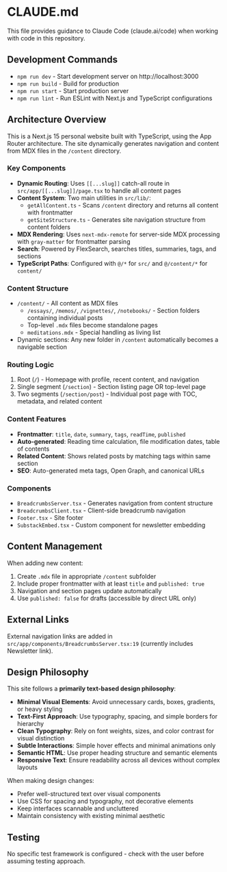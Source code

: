 # CLAUDE.md

This file provides guidance to Claude Code (claude.ai/code) when working with code in this repository.

## Development Commands

- `npm run dev` - Start development server on http://localhost:3000
- `npm run build` - Build for production
- `npm run start` - Start production server
- `npm run lint` - Run ESLint with Next.js and TypeScript configurations

## Architecture Overview

This is a Next.js 15 personal website built with TypeScript, using the App Router architecture. The site dynamically generates navigation and content from MDX files in the `/content` directory.

### Key Components

- **Dynamic Routing**: Uses `[[...slug]]` catch-all route in `src/app/[[...slug]]/page.tsx` to handle all content pages
- **Content System**: Two main utilities in `src/lib/`:
  - `getAllContent.ts` - Scans `/content` directory and returns all content with frontmatter
  - `getSiteStructure.ts` - Generates site navigation structure from content folders
- **MDX Rendering**: Uses `next-mdx-remote` for server-side MDX processing with `gray-matter` for frontmatter parsing
- **Search**: Powered by FlexSearch, searches titles, summaries, tags, and sections
- **TypeScript Paths**: Configured with `@/*` for `src/` and `@/content/*` for `content/`

### Content Structure

- `/content/` - All content as MDX files
  - `/essays/`, `/memos/`, `/vignettes/`, `/notebooks/` - Section folders containing individual posts
  - Top-level `.mdx` files become standalone pages
  - `meditations.mdx` - Special handling as living list
- Dynamic sections: Any new folder in `/content` automatically becomes a navigable section

### Routing Logic

1. Root (`/`) - Homepage with profile, recent content, and navigation
2. Single segment (`/section`) - Section listing page OR top-level page
3. Two segments (`/section/post`) - Individual post page with TOC, metadata, and related content

### Content Features

- **Frontmatter**: `title`, `date`, `summary`, `tags`, `readTime`, `published`
- **Auto-generated**: Reading time calculation, file modification dates, table of contents
- **Related Content**: Shows related posts by matching tags within same section
- **SEO**: Auto-generated meta tags, Open Graph, and canonical URLs

### Components

- `BreadcrumbsServer.tsx` - Generates navigation from content structure
- `BreadcrumbsClient.tsx` - Client-side breadcrumb navigation
- `Footer.tsx` - Site footer
- `SubstackEmbed.tsx` - Custom component for newsletter embedding

## Content Management

When adding new content:
1. Create `.mdx` file in appropriate `/content` subfolder
2. Include proper frontmatter with at least `title` and `published: true`
3. Navigation and section pages update automatically
4. Use `published: false` for drafts (accessible by direct URL only)

## External Links

External navigation links are added in `src/app/components/BreadcrumbsServer.tsx:19` (currently includes Newsletter link).

## Design Philosophy

This site follows a **primarily text-based design philosophy**:

- **Minimal Visual Elements**: Avoid unnecessary cards, boxes, gradients, or heavy styling
- **Text-First Approach**: Use typography, spacing, and simple borders for hierarchy
- **Clean Typography**: Rely on font weights, sizes, and color contrast for visual distinction
- **Subtle Interactions**: Simple hover effects and minimal animations only
- **Semantic HTML**: Use proper heading structure and semantic elements
- **Responsive Text**: Ensure readability across all devices without complex layouts

When making design changes:
- Prefer well-structured text over visual components
- Use CSS for spacing and typography, not decorative elements
- Keep interfaces scannable and uncluttered
- Maintain consistency with existing minimal aesthetic

## Testing

No specific test framework is configured - check with the user before assuming testing approach.